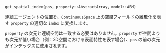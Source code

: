 ```
get_spatial_index(pos, property::AbstractArray, model::ABM)
```

連続エージェントの位置を、[`ContinuousSpace`](@ref) 上の空間フィールドの離散化を表す `property` の適切な `index` に変換します。

`property` の次元と連続空間は一致する必要はありません。`property` が空間よりも次元が低い場合（例：3D空間における表面特性を表す場合）、`pos` の前の次元がインデックスに使用されます。
